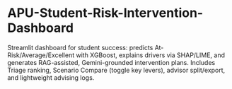 # APU-Student-Risk-Intervention-Dashboard
Streamlit dashboard for student success: predicts At-Risk/Average/Excellent with XGBoost, explains drivers via SHAP/LIME, and generates RAG-assisted, Gemini-grounded intervention plans. Includes Triage ranking, Scenario Compare (toggle key levers), advisor split/export, and lightweight advising logs.
